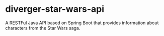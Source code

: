 # diverger-star-wars-api
A RESTFul Java API based on Spring Boot that provides information about characters from the Star Wars saga.
